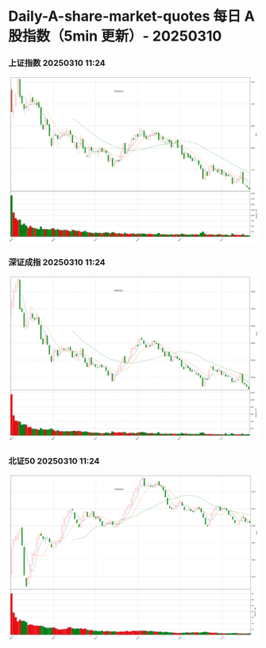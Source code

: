 
# Daily-A-share-market-quotes 每日 A 股指数（5min 更新）- 20250310

### 上证指数 20250310 11:24
![](./fig/2025/3/20250310-sh000001.png)

### 深证成指 20250310 11:24
![](./fig/2025/3/20250310-sz399001.png)

### 北证50 20250310 11:24
![](./fig/2025/3/20250310-bj899050.png)
